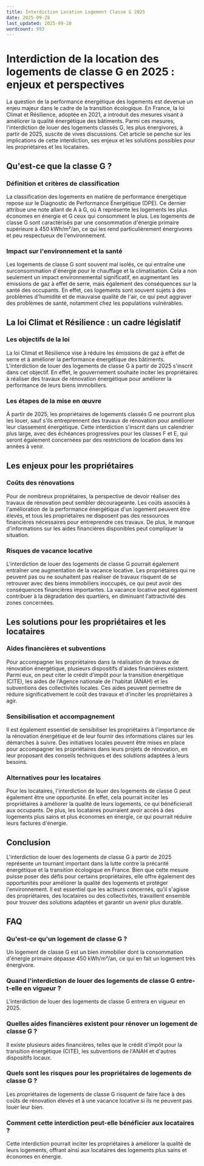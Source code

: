 ```yaml
---
title: Interdiction Location Logement Classe G 2025
date: 2025-09-28
last_updated: 2025-09-28
wordcount: 993
---
```


# Interdiction de la location des logements de classe G en 2025 : enjeux et perspectives

La question de la performance énergétique des logements est devenue un enjeu majeur dans le cadre de la transition écologique. En France, la loi Climat et Résilience, adoptée en 2021, a introduit des mesures visant à améliorer la qualité énergétique des bâtiments. Parmi ces mesures, l'interdiction de louer des logements classés G, les plus énergivores, à partir de 2025, suscite de vives discussions. Cet article se penche sur les implications de cette interdiction, ses enjeux et les solutions possibles pour les propriétaires et les locataires.

## Qu'est-ce que la classe G ?

### Définition et critères de classification

La classification des logements en matière de performance énergétique repose sur le Diagnostic de Performance Énergétique (DPE). Ce dernier attribue une note allant de A à G, où A représente les logements les plus économes en énergie et G ceux qui consomment le plus. Les logements de classe G sont caractérisés par une consommation d'énergie primaire supérieure à 450 kWh/m²/an, ce qui les rend particulièrement énergivores et peu respectueux de l'environnement.

### Impact sur l'environnement et la santé

Les logements de classe G sont souvent mal isolés, ce qui entraîne une surconsommation d'énergie pour le chauffage et la climatisation. Cela a non seulement un impact environnemental significatif, en augmentant les émissions de gaz à effet de serre, mais également des conséquences sur la santé des occupants. En effet, ces logements sont souvent sujets à des problèmes d'humidité et de mauvaise qualité de l'air, ce qui peut aggraver des problèmes de santé, notamment chez les populations vulnérables.

## La loi Climat et Résilience : un cadre législatif

### Les objectifs de la loi

La loi Climat et Résilience vise à réduire les émissions de gaz à effet de serre et à améliorer la performance énergétique des bâtiments. L'interdiction de louer des logements de classe G à partir de 2025 s'inscrit dans cet objectif. En effet, le gouvernement souhaite inciter les propriétaires à réaliser des travaux de rénovation énergétique pour améliorer la performance de leurs biens immobiliers.

### Les étapes de la mise en œuvre

À partir de 2025, les propriétaires de logements classés G ne pourront plus les louer, sauf s'ils entreprennent des travaux de rénovation pour améliorer leur classement énergétique. Cette interdiction s'inscrit dans un calendrier plus large, avec des échéances progressives pour les classes F et E, qui seront également concernées par des restrictions de location dans les années à venir.

## Les enjeux pour les propriétaires

### Coûts des rénovations

Pour de nombreux propriétaires, la perspective de devoir réaliser des travaux de rénovation peut sembler décourageante. Les coûts associés à l'amélioration de la performance énergétique d'un logement peuvent être élevés, et tous les propriétaires ne disposent pas des ressources financières nécessaires pour entreprendre ces travaux. De plus, le manque d'informations sur les aides financières disponibles peut compliquer la situation.

### Risques de vacance locative

L'interdiction de louer des logements de classe G pourrait également entraîner une augmentation de la vacance locative. Les propriétaires qui ne peuvent pas ou ne souhaitent pas réaliser de travaux risquent de se retrouver avec des biens immobiliers inoccupés, ce qui peut avoir des conséquences financières importantes. La vacance locative peut également contribuer à la dégradation des quartiers, en diminuant l'attractivité des zones concernées.

## Les solutions pour les propriétaires et les locataires

### Aides financières et subventions

Pour accompagner les propriétaires dans la réalisation de travaux de rénovation énergétique, plusieurs dispositifs d'aides financières existent. Parmi eux, on peut citer le crédit d'impôt pour la transition énergétique (CITE), les aides de l'Agence nationale de l'habitat (ANAH) et les subventions des collectivités locales. Ces aides peuvent permettre de réduire significativement le coût des travaux et d'inciter les propriétaires à agir.

### Sensibilisation et accompagnement

Il est également essentiel de sensibiliser les propriétaires à l'importance de la rénovation énergétique et de leur fournir des informations claires sur les démarches à suivre. Des initiatives locales peuvent être mises en place pour accompagner les propriétaires dans leurs projets de rénovation, en leur proposant des conseils techniques et des solutions adaptées à leurs besoins.

### Alternatives pour les locataires

Pour les locataires, l'interdiction de louer des logements de classe G peut également être une opportunité. En effet, cela pourrait inciter les propriétaires à améliorer la qualité de leurs logements, ce qui bénéficierait aux occupants. De plus, les locataires pourraient avoir accès à des logements plus sains et plus économes en énergie, ce qui pourrait réduire leurs factures d'énergie.

## Conclusion

L'interdiction de louer des logements de classe G à partir de 2025 représente un tournant important dans la lutte contre la précarité énergétique et la transition écologique en France. Bien que cette mesure puisse poser des défis pour certains propriétaires, elle offre également des opportunités pour améliorer la qualité des logements et protéger l'environnement. Il est essentiel que les acteurs concernés, qu'il s'agisse des propriétaires, des locataires ou des collectivités, travaillent ensemble pour trouver des solutions adaptées et garantir un avenir plus durable.

## FAQ

### Qu'est-ce qu'un logement de classe G ?

Un logement de classe G est un bien immobilier dont la consommation d'énergie primaire dépasse 450 kWh/m²/an, ce qui en fait un logement très énergivore.

### Quand l'interdiction de louer des logements de classe G entre-t-elle en vigueur ?

L'interdiction de louer des logements de classe G entrera en vigueur en 2025.

### Quelles aides financières existent pour rénover un logement de classe G ?

Il existe plusieurs aides financières, telles que le crédit d'impôt pour la transition énergétique (CITE), les subventions de l'ANAH et d'autres dispositifs locaux.

### Quels sont les risques pour les propriétaires de logements de classe G ?

Les propriétaires de logements de classe G risquent de faire face à des coûts de rénovation élevés et à une vacance locative si ils ne peuvent pas louer leur bien.

### Comment cette interdiction peut-elle bénéficier aux locataires ?

Cette interdiction pourrait inciter les propriétaires à améliorer la qualité de leurs logements, offrant ainsi aux locataires des logements plus sains et économes en énergie.